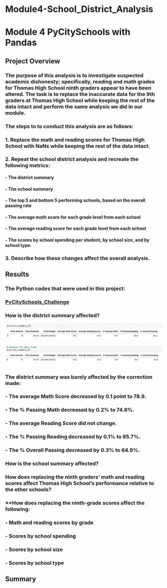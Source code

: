 # **Module4-School_District_Analysis**
# **Module 4 PyCitySchools with Pandas**

## **Project Overview**

### The purpose of this analysis is to investigate suspected academic dishonesty; specifically, reading and math grades for Thomas High School ninth graders appear to have been altered.  The task is to replace the inaccurate data for the 9th graders at Thomas High School while keeping the rest of the data intact and perform the same analysis we did in our module.

### The steps to to conduct this analysis are as follows:

###     1. Replace the math and reading scores for Thomas High School with NaNs while keeping the rest of the data intact.
###     2. Repeat the school district analysis and recreate the following metrics:
####       - The district summary
####       - The school summary
####       - The top 5 and bottom 5 performing schools, based on the overall passing rate
####       - The average math score for each grade level from each school
####       - The average reading score for each grade level from each school
####       - The scores by school spending per student, by school size, and by school type.
###     3. Describe how these changes affect the overall analysis.

## **Results**

### **The Python codes that were used in this project:**
### [PyCitySchools_Challenge](https://github.com/davidzachie/Module4-School_District_Analysis/blob/main/PyCitySchools_Challenge.ipynb)

### **How is the district summary affected?**

![Pyschool](Resources/District_1.png) 

![Pyschool](Resources/District_2.png) 

### The district summary was barely affected by the correction made:
### - The average Math Score decreased by 0.1 point to 78.9.
### - The % Passing Math decreased by 0.2% to 74.8%.
### - The average Reading Score did not change.
### - The % Passing Reading decreased by 0.1% to 85.7%.
### - The % Overall Passing decreased by 0.3% to 64.9%.

### **How is the school summary affected?**



### **How does replacing the ninth graders’ math and reading scores affect Thomas High School’s performance relative to the other schools?**

### **How does replacing the ninth-grade scores affect the following:
### - Math and reading scores by grade
### - Scores by school spending
### - Scores by school size
### - Scores by school type



## **Summary**
